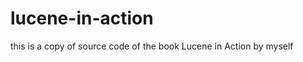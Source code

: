 lucene-in-action
================

this is a copy of source code of the book Lucene in Action by myself
